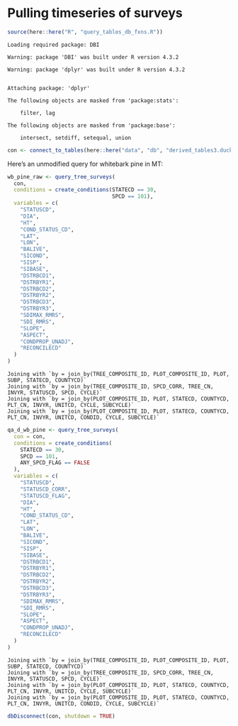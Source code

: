 # Pulling timeseries of surveys

``` r
source(here::here("R", "query_tables_db_fxns.R"))
```

    Loading required package: DBI

    Warning: package 'DBI' was built under R version 4.3.2

    Warning: package 'dplyr' was built under R version 4.3.2


    Attaching package: 'dplyr'

    The following objects are masked from 'package:stats':

        filter, lag

    The following objects are masked from 'package:base':

        intersect, setdiff, setequal, union

``` r
con <- connect_to_tables(here::here("data", "db", "derived_tables3.duckdb"))
```

Here’s an unmodified query for whitebark pine in MT:

``` r
wb_pine_raw <- query_tree_surveys(
  con,
  conditions = create_conditions(STATECD == 30,
                                 SPCD == 101),
  variables = c(
    "STATUSCD",
    "DIA",
    "HT",
    "COND_STATUS_CD",
    "LAT",
    "LON",
    "BALIVE",
    "SICOND",
    "SISP",
    "SIBASE",
    "DSTRBCD1",
    "DSTRBYR1",
    "DSTRBCD2",
    "DSTRBYR2",
    "DSTRBCD3",
    "DSTRBYR3",
    "SDIMAX_RMRS",
    "SDI_RMRS",
    "SLOPE",
    "ASPECT",
    "CONDPROP_UNADJ",
    "RECONCILECD"
  )
)
```

    Joining with `by = join_by(TREE_COMPOSITE_ID, PLOT_COMPOSITE_ID, PLOT, SUBP, STATECD, COUNTYCD)`
    Joining with `by = join_by(TREE_COMPOSITE_ID, SPCD_CORR, TREE_CN, INVYR, STATUSCD, SPCD, CYCLE)`
    Joining with `by = join_by(PLOT_COMPOSITE_ID, PLOT, STATECD, COUNTYCD, PLT_CN, INVYR, UNITCD, CYCLE, SUBCYCLE)`
    Joining with `by = join_by(PLOT_COMPOSITE_ID, PLOT, STATECD, COUNTYCD, PLT_CN, INVYR, UNITCD, CONDID, CYCLE, SUBCYCLE)`

``` r
qa_d_wb_pine <- query_tree_surveys(
  con = con,
  conditions = create_conditions(
    STATECD == 30,
    SPCD == 101,
    ANY_SPCD_FLAG == FALSE
  ),
  variables = c(
    "STATUSCD",
    "STATUSCD_CORR",
    "STATUSCD_FLAG",
    "DIA",
    "HT",
    "COND_STATUS_CD",
    "LAT",
    "LON",
    "BALIVE",
    "SICOND",
    "SISP",
    "SIBASE",
    "DSTRBCD1",
    "DSTRBYR1",
    "DSTRBCD2",
    "DSTRBYR2",
    "DSTRBCD3",
    "DSTRBYR3",
    "SDIMAX_RMRS",
    "SDI_RMRS",
    "SLOPE",
    "ASPECT",
    "CONDPROP_UNADJ",
    "RECONCILECD"
  )
)
```

    Joining with `by = join_by(TREE_COMPOSITE_ID, PLOT_COMPOSITE_ID, PLOT, SUBP, STATECD, COUNTYCD)`
    Joining with `by = join_by(TREE_COMPOSITE_ID, SPCD_CORR, TREE_CN, INVYR, STATUSCD, SPCD, CYCLE)`
    Joining with `by = join_by(PLOT_COMPOSITE_ID, PLOT, STATECD, COUNTYCD, PLT_CN, INVYR, UNITCD, CYCLE, SUBCYCLE)`
    Joining with `by = join_by(PLOT_COMPOSITE_ID, PLOT, STATECD, COUNTYCD, PLT_CN, INVYR, UNITCD, CONDID, CYCLE, SUBCYCLE)`

``` r
dbDisconnect(con, shutdown = TRUE)
```
